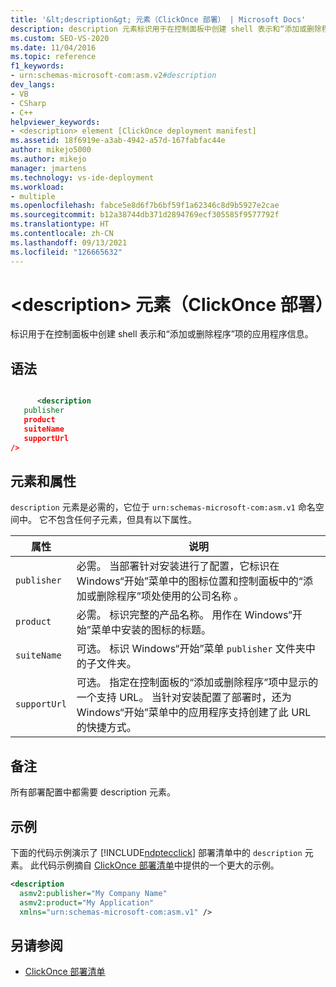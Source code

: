 ```yaml
---
title: '&lt;description&gt; 元素（ClickOnce 部署） | Microsoft Docs'
description: description 元素标识用于在控制面板中创建 shell 表示和“添加或删除程序”项的应用程序信息。
ms.custom: SEO-VS-2020
ms.date: 11/04/2016
ms.topic: reference
f1_keywords:
- urn:schemas-microsoft-com:asm.v2#description
dev_langs:
- VB
- CSharp
- C++
helpviewer_keywords:
- <description> element [ClickOnce deployment manifest]
ms.assetid: 18f6919e-a3ab-4942-a57d-167fabfac44e
author: mikejo5000
ms.author: mikejo
manager: jmartens
ms.technology: vs-ide-deployment
ms.workload:
- multiple
ms.openlocfilehash: fabce5e8d6f7b6bf59f1a62346c8d9b5927e2cae
ms.sourcegitcommit: b12a38744db371d2894769ecf305585f9577792f
ms.translationtype: HT
ms.contentlocale: zh-CN
ms.lasthandoff: 09/13/2021
ms.locfileid: "126665632"
---
```

# <a name="ltdescriptiongt-element-clickonce-deployment"></a>&lt;description&gt; 元素（ClickOnce 部署）
标识用于在控制面板中创建 shell 表示和“添加或删除程序”项的应用程序信息。

## <a name="syntax"></a>语法

```xml

      <description 
   publisher 
   product
   suiteName
   supportUrl
/>
```

## <a name="elements-and-attributes"></a>元素和属性
 `description` 元素是必需的，它位于 `urn:schemas-microsoft-com:asm.v1` 命名空间中。 它不包含任何子元素，但具有以下属性。

|属性|说明|
|---------------|-----------------|
|`publisher`|必需。 当部署针对安装进行了配置，它标识在 Windows“开始”菜单中的图标位置和控制面板中的“添加或删除程序”项处使用的公司名称 。|
|`product`|必需。 标识完整的产品名称。 用作在 Windows“开始”菜单中安装的图标的标题。|
|`suiteName`|可选。 标识 Windows“开始”菜单 `publisher` 文件夹中的子文件夹。|
|`supportUrl`|可选。 指定在控制面板的“添加或删除程序”项中显示的一个支持 URL。 当针对安装配置了部署时，还为 Windows“开始”菜单中的应用程序支持创建了此 URL 的快捷方式。|

## <a name="remarks"></a>备注
 所有部署配置中都需要 description 元素。

## <a name="example"></a>示例
 下面的代码示例演示了 [!INCLUDE[ndptecclick](../deployment/includes/ndptecclick_md.md)] 部署清单中的 `description` 元素。 此代码示例摘自 [ClickOnce 部署清单](../deployment/clickonce-deployment-manifest.md)中提供的一个更大的示例。

```xml
<description
  asmv2:publisher="My Company Name"
  asmv2:product="My Application"
  xmlns="urn:schemas-microsoft-com:asm.v1" />
```

## <a name="see-also"></a>另请参阅
- [ClickOnce 部署清单](../deployment/clickonce-deployment-manifest.md)